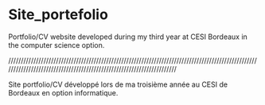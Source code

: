 # Site_portefolio

Portfolio/CV website developed during my third year at CESI Bordeaux in the computer science option.

//////////////////////////////////////////////////////////////////////////////////////////////////////////////////////////////////////////////////////////////////////

Site portfolio/CV développé lors de ma troisième année au CESI de Bordeaux en option informatique.

